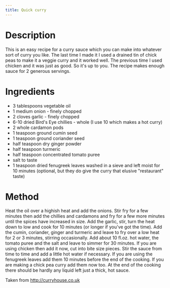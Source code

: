 ```yaml
---
title: Quick curry
---
```


# Description
This is an easy recipe for a curry sauce which you can make into whatever sort of curry you like. The last time I made it I used a drained tin of chick peas to make it a veggie curry and it worked well. The previous time I used chicken and it was just as good. So it's up to you. The recipe makes enough sauce for 2 generous servings.

# Ingredients
* 3 tablespoons vegetable oil
* 1 medium onion - finely chopped
* 2 cloves garlic - finely chopped
* 6-10 dried Bird's Eye chillies - whole (I use 10 which makes a hot curry)
* 2 whole cardamon pods
* 1 teaspoon ground cumin seed
* 1 teaspoon ground coriander seed
* half teaspoon dry ginger powder
* half teaspoon turmeric
* half teaspoon concentrated tomato puree
* salt to taste
* 1 teaspoon dried fenugreek leaves washed in a sieve and left moist for 10 minutes (optional, but they do give the curry that elusive "restaurant" taste)

# Method
Heat the oil over a highish heat and add the onions. Stir fry for a few minutes then add the chillies and cardamons and fry for a few more minutes until the spices have increased in size. Add the garlic, stir, turn the heat down to low and cook for 10 minutes (or longer if you've got the time). Add the cumin, coriander, ginger and turmeric and leave to fry over a low heat for 2 or 3 minutes, stirring occasionally. Add about 10 fl.oz. hot water, the tomato puree and the salt and leave to simmer for 30 minutes. If you are using chicken then add it now, cut into bite size pieces. Stir the sauce from time to time and add a little hot water if necessary. If you are using the fenugreek leaves add them 10 minutes before the end of the cooking. If you are making a chick pea curry add them now too. At the end of the cooking there should be hardly any liquid left just a thick, hot sauce.

Taken from http://curryhouse.co.uk

